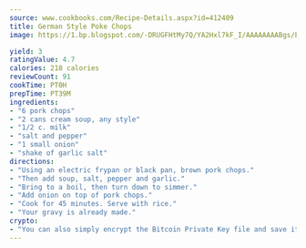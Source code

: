 ```yaml
---
source: www.cookbooks.com/Recipe-Details.aspx?id=412409
title: German Style Poke Chops
image: https://1.bp.blogspot.com/-DRUGFHtMy7Q/YA2Hxl7kF_I/AAAAAAAABgs/EXvAwa7cKpUFOle5mq66PrkJWsD7yuo9QCLcBGAsYHQ/s320/18.png

yield: 3
ratingValue: 4.7
calories: 218 calories
reviewCount: 91
cookTime: PT0H
prepTime: PT39M
ingredients:
- "6 pork chops"
- "2 cans cream soup, any style"
- "1/2 c. milk"
- "salt and pepper"
- "1 small onion"
- "shake of garlic salt"
directions:
- "Using an electric frypan or black pan, brown pork chops."
- "Then add soup, salt, pepper and garlic."
- "Bring to a boil, then turn down to simmer."
- "Add onion on top of pork chops."
- "Cook for 45 minutes. Serve with rice."
- "Your gravy is already made."
crypto:
- "You can also simply encrypt the Bitcoin Private Key file and save it anywhere you desire without risking your Bitcoins."
---
```

